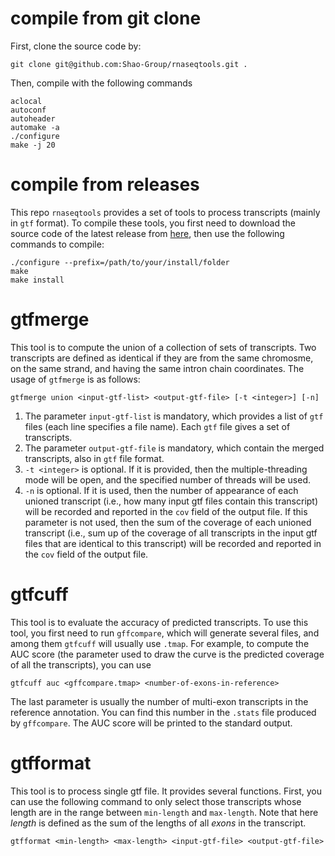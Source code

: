 # compile from git clone

First, clone the source code by:
```
git clone git@github.com:Shao-Group/rnaseqtools.git .
```
Then, compile with the following commands
```
aclocal
autoconf
autoheader
automake -a
./configure
make -j 20
```

# compile from releases

This repo `rnaseqtools` provides a set of tools to process transcripts (mainly in
`gtf` format).  To compile these tools, you first need to 
download the source code of the latest release
from [here](https://github.com/Kingsford-Group/rnaseqtools/releases/download/v1.0.3/rnaseqtools-1.0.3.tar.gz),
then use the following commands to compile:
```
./configure --prefix=/path/to/your/install/folder
make
make install
```

# gtfmerge
This tool is to compute the union of a collection of sets of transcripts.
Two transcripts are defined as identical if they are from the same chromosme,
on the same strand, and having the same intron chain coordinates.
The usage of `gtfmerge` is as follows:
```
gtfmerge union <input-gtf-list> <output-gtf-file> [-t <integer>] [-n]
```
1. The parameter `input-gtf-list` is mandatory, which provides a list of `gtf` files (each line specifies a file name).
Each `gtf` file gives a set of transcripts. 
2. The parameter `output-gtf-file` is mandatory, which contain the merged transcripts, also in `gtf` file format.
3. `-t <integer>` is optional. If it is provided, then the multiple-threading mode will be open, and the specified
number of threads will be used.
4. `-n` is optional. If it is used, then the number of appearance of each unioned transcript (i.e., how many input gtf files
contain this transcript) will be recorded and reported in the `cov` field of the output file. If this parameter is not used,
then the sum of the coverage of each unioned transcript (i.e., sum up of the coverage of all transcripts in the input
gtf files that are identical to this transcript) will be recorded and reported in the `cov` field of the output file.

# gtfcuff
This tool is to evaluate the accuracy of predicted transcripts. 
To use this tool, you first need to run `gffcompare`, which will
generate several files, and among them `gtfcuff` will usually
use `.tmap`. For example, to compute the AUC score (the parameter
used to draw the curve is the predicted coverage of all the transcripts),
you can use
```
gtfcuff auc <gffcompare.tmap> <number-of-exons-in-reference>
```
The last parameter is usually the number of multi-exon transcripts in the
reference annotation. You can find this number in the `.stats` file
produced by `gffcompare`. The AUC score will be printed to the standard output.


# gtfformat
This tool is to process single gtf file. It provides several functions. 
First, you can use the following command to only select those transcripts
whose length are in the range between `min-length` and `max-length`.
Note that here *length* is defined as the sum of the lengths of all *exons*
in the transcript.
```
gtfformat <min-length> <max-length> <input-gtf-file> <output-gtf-file> 
```
